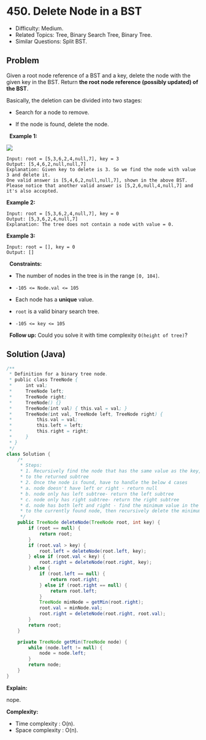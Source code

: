 # 450. Delete Node in a BST

- Difficulty: Medium.
- Related Topics: Tree, Binary Search Tree, Binary Tree.
- Similar Questions: Split BST.

## Problem

Given a root node reference of a BST and a key, delete the node with the given key in the BST. Return **the **root node reference** (possibly updated) of the BST**.

Basically, the deletion can be divided into two stages:


	
- Search for a node to remove.
	
- If the node is found, delete the node.


 
**Example 1:**

![](https://assets.leetcode.com/uploads/2020/09/04/del_node_1.jpg)

```
Input: root = [5,3,6,2,4,null,7], key = 3
Output: [5,4,6,2,null,null,7]
Explanation: Given key to delete is 3. So we find the node with value 3 and delete it.
One valid answer is [5,4,6,2,null,null,7], shown in the above BST.
Please notice that another valid answer is [5,2,6,null,4,null,7] and it's also accepted.

```

**Example 2:**

```
Input: root = [5,3,6,2,4,null,7], key = 0
Output: [5,3,6,2,4,null,7]
Explanation: The tree does not contain a node with value = 0.
```

**Example 3:**

```
Input: root = [], key = 0
Output: []
```

 
**Constraints:**


	
- The number of nodes in the tree is in the range ```[0, 104]```.
	
- ```-105 <= Node.val <= 105```
	
- Each node has a **unique** value.
	
- ```root``` is a valid binary search tree.
	
- ```-105 <= key <= 105```


 
**Follow up:** Could you solve it with time complexity ```O(height of tree)```?


## Solution (Java)

```java
/**
 * Definition for a binary tree node.
 * public class TreeNode {
 *     int val;
 *     TreeNode left;
 *     TreeNode right;
 *     TreeNode() {}
 *     TreeNode(int val) { this.val = val; }
 *     TreeNode(int val, TreeNode left, TreeNode right) {
 *         this.val = val;
 *         this.left = left;
 *         this.right = right;
 *     }
 * }
 */
class Solution {
    /*
     * Steps:
     * 1. Recursively find the node that has the same value as the key, while setting the left/right nodes equal
     * to the returned subtree
     * 2. Once the node is found, have to handle the below 4 cases
     * a. node doesn't have left or right - return null
     * b. node only has left subtree- return the left subtree
     * c. node only has right subtree- return the right subtree
     * d. node has both left and right - find the minimum value in the right subtree, set that value
     * to the currently found node, then recursively delete the minimum value in the right subtree
     */
    public TreeNode deleteNode(TreeNode root, int key) {
        if (root == null) {
            return root;
        }
        if (root.val > key) {
            root.left = deleteNode(root.left, key);
        } else if (root.val < key) {
            root.right = deleteNode(root.right, key);
        } else {
            if (root.left == null) {
                return root.right;
            } else if (root.right == null) {
                return root.left;
            }
            TreeNode minNode = getMin(root.right);
            root.val = minNode.val;
            root.right = deleteNode(root.right, root.val);
        }
        return root;
    }

    private TreeNode getMin(TreeNode node) {
        while (node.left != null) {
            node = node.left;
        }
        return node;
    }
}
```

**Explain:**

nope.

**Complexity:**

* Time complexity : O(n).
* Space complexity : O(n).

